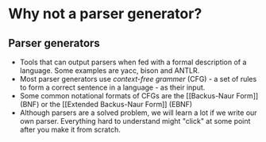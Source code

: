 # Why not a parser generator?

## Parser generators

- Tools that can output parsers when fed with a formal description of a language. Some examples are yacc, bison and ANTLR.
- Most parser generators use *context-free grammer* (CFG) - a set of rules to form a correct sentence in a language - as their input.
- Some common notational formats of CFGs are the [[Backus-Naur Form]] (BNF) or the [[Extended Backus-Naur Form]] (EBNF)
- Although parsers are a solved problem, we will learn a lot if we write our own parser. Everything hard to understand might "click" at some  point after you make it from scratch.
